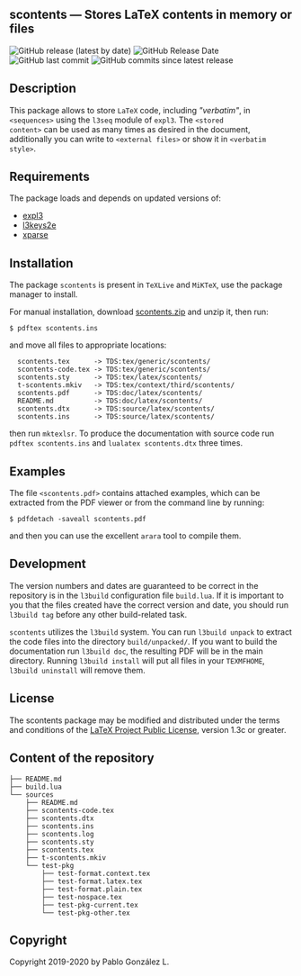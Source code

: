 ## scontents — Stores LaTeX contents in memory or files
![GitHub release (latest by date)](https://img.shields.io/github/v/release/pablgonz/scontents?label=version)
![GitHub Release Date](https://img.shields.io/github/release-date/pablgonz/scontents)
![GitHub last commit](https://img.shields.io/github/last-commit/pablgonz/scontents)
![GitHub commits since latest release](https://img.shields.io/github/commits-since/pablgonz/scontents/v1.9)

## Description
This package allows to store `LaTeX` code, including _"verbatim"_, in <code>&lt;sequences&gt;</code>
using the `l3seq` module of `expl3`. The <code>&lt;stored content&gt;</code> can be used
as many times as desired in the document, additionally you can write to <code>&lt;external files&gt;</code>
or show it in <code>&lt;verbatim style&gt;</code>.

## Requirements
The package loads and depends on updated versions of:
- [expl3](https://ctan.org/pkg/expl3)
- [l3keys2e](https://ctan.org/pkg/l3keys2e)
- [xparse](https://ctan.org/pkg/xparse)

## Installation

The package `scontents` is present in `TeXLive` and `MiKTeX`, use the
package manager to install.

For manual installation, download [scontents.zip](http://mirrors.ctan.org/macros/latex/contrib/scontents.zip) and unzip it,
then run:
```
$ pdftex scontents.ins
```
and move all files to appropriate locations:
```
  scontents.tex      -> TDS:tex/generic/scontents/
  scontents-code.tex -> TDS:tex/generic/scontents/
  scontents.sty      -> TDS:tex/latex/scontents/
  t-scontents.mkiv   -> TDS:tex/context/third/scontents/
  scontents.pdf      -> TDS:doc/latex/scontents/
  README.md          -> TDS:doc/latex/scontents/
  scontents.dtx      -> TDS:source/latex/scontents/
  scontents.ins      -> TDS:source/latex/scontents/
```
then run `mktexlsr`. To produce the documentation with source code run `pdftex scontents.ins` and
`lualatex scontents.dtx` three times.

## Examples

The file <code>&lt;scontents.pdf&gt;</code> contains attached examples, which can be extracted
from the PDF viewer or from the command line by running:

```
$ pdfdetach -saveall scontents.pdf
```
and then you can use the excellent `arara` tool to compile them.

## Development

The version numbers and dates are guaranteed to be correct in
the repository is in the `l3build` configuration file `build.lua`. If it is
important to you that the files created have the correct version and date, you
should run `l3build tag` before any other build-related task.

`scontents` utilizes the `l3build` system. You can run `l3build unpack` to extract
the code files into the directory `build/unpacked/`.
If you want to build the documentation run `l3build doc`, the resulting PDF will
be in the main directory. Running `l3build install` will put all files  in your
`TEXMFHOME`, `l3build uninstall` will remove them.

## License
The scontents package may be modified and distributed under the terms and
conditions of the [LaTeX Project Public License](https://www.latex-project.org/lppl/), version 1.3c or greater.

## Content of the repository

```
├── README.md
├── build.lua
└── sources
    ├── README.md
    ├── scontents-code.tex
    ├── scontents.dtx
    ├── scontents.ins
    ├── scontents.log
    ├── scontents.sty
    ├── scontents.tex
    ├── t-scontents.mkiv
    └── test-pkg
        ├── test-format.context.tex
        ├── test-format.latex.tex
        ├── test-format.plain.tex
        ├── test-nospace.tex
        ├── test-pkg-current.tex
        └── test-pkg-other.tex
```

## Copyright

Copyright 2019-2020 by Pablo González L.
